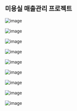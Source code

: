 ## 미용실 매출관리 프로젝트

![image](https://user-images.githubusercontent.com/101535145/160278897-738669e8-ccae-448e-80c6-0573c92fa47b.png) <br><br>
![image](https://user-images.githubusercontent.com/101535145/160278906-9b589029-125a-4af4-8c87-cf6a4fe88c24.png) <br><br>
![image](https://user-images.githubusercontent.com/101535145/160278925-b0ead2ad-a5da-4d1d-9c3a-69bc4f61e4c7.png) <br><br>
![image](https://user-images.githubusercontent.com/101535145/160278937-636e8757-137c-4607-b699-b90d0302420a.png) <br><br>
![image](https://user-images.githubusercontent.com/101535145/160278948-cde6d267-7d77-497a-a13a-ed99e03cabef.png) <br><br>
![image](https://user-images.githubusercontent.com/101535145/160278957-87bfc9e2-714c-4515-8577-4470cbc399f8.png) <br><br>
![image](https://user-images.githubusercontent.com/101535145/160278965-a50029d5-9591-4254-98d1-d3950ef8d949.png) <br><br>
![image](https://user-images.githubusercontent.com/101535145/160279099-1c60fb52-478c-4288-8b28-afcd89206535.png) <br><br>
![image](https://user-images.githubusercontent.com/101535145/160278986-9d9f642d-445c-4c4b-a377-5aa557390c99.png) <br><br>
